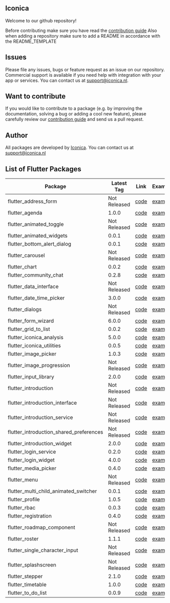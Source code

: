 
## Iconica

Welcome to our github repository!

Before contributing make sure you have read the [contribution guide](./CONTRIBUTING.md)
Also when adding a repository make sure to add a README in accordance with the README_TEMPLATE

## Issues

Please file any issues, bugs or feature request as an issue on our repository. Commercial support is available if you need help with integration with your app or services. You can contact us at [support@iconica.nl](mailto:support@iconica.nl).

## Want to contribute

If you would like to contribute to a package (e.g. by improving the documentation, solving a bug or adding a cool new feature), please carefully review our [contribution guide](./CONTRIBUTING.md) and send us a pull request.

## Author

All packages are developed by [Iconica](https://iconica.nl). You can contact us at <support@iconica.nl>

## List of Flutter Packages

| Package | Latest Tag | Link | Example |
| ------- | ---------- | ---- | ------- |
| flutter_address_form | Not Released | [code](https://github.com/Iconica-Development/flutter_address_form) | [example](https://github.com/Iconica-Development/flutter_address_form/tree/master/example) |
| flutter_agenda | 1.0.0 | [code](https://github.com/Iconica-Development/flutter_agenda) | [example](https://github.com/Iconica-Development/flutter_agenda/tree/master/example) |
| flutter_animated_toggle | Not Released | [code](https://github.com/Iconica-Development/flutter_animated_toggle) | [example](https://github.com/Iconica-Development/flutter_animated_toggle/tree/master/example) |
| flutter_animated_widgets | 0.0.1 | [code](https://github.com/Iconica-Development/flutter_animated_widgets) | [example](https://github.com/Iconica-Development/flutter_animated_widgets/tree/master/example) |
| flutter_bottom_alert_dialog | 0.0.1 | [code](https://github.com/Iconica-Development/flutter_bottom_alert_dialog) | [example](https://github.com/Iconica-Development/flutter_bottom_alert_dialog/tree/master/example) |
| flutter_carousel | Not Released | [code](https://github.com/Iconica-Development/flutter_carousel) | [example](https://github.com/Iconica-Development/flutter_carousel/tree/master/example) |
| flutter_chart | 0.0.2 | [code](https://github.com/Iconica-Development/flutter_chart) | [example](https://github.com/Iconica-Development/flutter_chart/tree/master/example) |
| flutter_community_chat | 0.2.8 | [code](https://github.com/Iconica-Development/flutter_community_chat) | [example](https://github.com/Iconica-Development/flutter_community_chat/tree/master/example) |
| flutter_data_interface | Not Released | [code](https://github.com/Iconica-Development/flutter_data_interface) | [example](https://github.com/Iconica-Development/flutter_data_interface/tree/master/example) |
| flutter_date_time_picker | 3.0.0 | [code](https://github.com/Iconica-Development/flutter_date_time_picker) | [example](https://github.com/Iconica-Development/flutter_date_time_picker/tree/master/example) |
| flutter_dialogs | Not Released | [code](https://github.com/Iconica-Development/flutter_dialogs) | [example](https://github.com/Iconica-Development/flutter_dialogs/tree/master/example) |
| flutter_form_wizard | 6.0.0 | [code](https://github.com/Iconica-Development/flutter_form_wizard) | [example](https://github.com/Iconica-Development/flutter_form_wizard/tree/master/example) |
| flutter_grid_to_list | 0.0.2 | [code](https://github.com/Iconica-Development/flutter_grid_to_list) | [example](https://github.com/Iconica-Development/flutter_grid_to_list/tree/master/example) |
| flutter_iconica_analysis | 5.0.0 | [code](https://github.com/Iconica-Development/flutter_iconica_analysis) | [example](https://github.com/Iconica-Development/flutter_iconica_analysis/tree/master/example) |
| flutter_iconica_utilities | 0.0.5 | [code](https://github.com/Iconica-Development/flutter_iconica_utilities) | [example](https://github.com/Iconica-Development/flutter_iconica_utilities/tree/master/example) |
| flutter_image_picker | 1.0.3 | [code](https://github.com/Iconica-Development/flutter_image_picker) | [example](https://github.com/Iconica-Development/flutter_image_picker/tree/master/example) |
| flutter_image_progression | Not Released | [code](https://github.com/Iconica-Development/flutter_image_progression) | [example](https://github.com/Iconica-Development/flutter_image_progression/tree/master/example) |
| flutter_input_library | 2.0.0 | [code](https://github.com/Iconica-Development/flutter_input_library) | [example](https://github.com/Iconica-Development/flutter_input_library/tree/master/example) |
| flutter_introduction | Not Released | [code](https://github.com/Iconica-Development/flutter_introduction) | [example](https://github.com/Iconica-Development/flutter_introduction/tree/master/example) |
| flutter_introduction_interface | Not Released | [code](https://github.com/Iconica-Development/flutter_introduction_interface) | [example](https://github.com/Iconica-Development/flutter_introduction_interface/tree/master/example) |
| flutter_introduction_service | Not Released | [code](https://github.com/Iconica-Development/flutter_introduction_service) | [example](https://github.com/Iconica-Development/flutter_introduction_service/tree/master/example) |
| flutter_introduction_shared_preferences | Not Released | [code](https://github.com/Iconica-Development/flutter_introduction_shared_preferences) | [example](https://github.com/Iconica-Development/flutter_introduction_shared_preferences/tree/master/example) |
| flutter_introduction_widget | 2.0.0 | [code](https://github.com/Iconica-Development/flutter_introduction_widget) | [example](https://github.com/Iconica-Development/flutter_introduction_widget/tree/master/example) |
| flutter_login_service | 0.2.0 | [code](https://github.com/Iconica-Development/flutter_login_service) | [example](https://github.com/Iconica-Development/flutter_login_service/tree/master/example) |
| flutter_login_widget | 4.0.0 | [code](https://github.com/Iconica-Development/flutter_login_widget) | [example](https://github.com/Iconica-Development/flutter_login_widget/tree/master/example) |
| flutter_media_picker | 0.4.0 | [code](https://github.com/Iconica-Development/flutter_media_picker) | [example](https://github.com/Iconica-Development/flutter_media_picker/tree/master/example) |
| flutter_menu | Not Released | [code](https://github.com/Iconica-Development/flutter_menu) | [example](https://github.com/Iconica-Development/flutter_menu/tree/master/example) |
| flutter_multi_child_animated_switcher | 0.0.1 | [code](https://github.com/Iconica-Development/flutter_multi_child_animated_switcher) | [example](https://github.com/Iconica-Development/flutter_multi_child_animated_switcher/tree/master/example) |
| flutter_profile | 1.0.5 | [code](https://github.com/Iconica-Development/flutter_profile) | [example](https://github.com/Iconica-Development/flutter_profile/tree/master/example) |
| flutter_rbac | 0.0.3 | [code](https://github.com/Iconica-Development/flutter_rbac) | [example](https://github.com/Iconica-Development/flutter_rbac/tree/master/example) |
| flutter_registration | 0.4.0 | [code](https://github.com/Iconica-Development/flutter_registration) | [example](https://github.com/Iconica-Development/flutter_registration/tree/master/example) |
| flutter_roadmap_component | Not Released | [code](https://github.com/Iconica-Development/flutter_roadmap_component) | [example](https://github.com/Iconica-Development/flutter_roadmap_component/tree/master/example) |
| flutter_roster | 1.1.1 | [code](https://github.com/Iconica-Development/flutter_roster) | [example](https://github.com/Iconica-Development/flutter_roster/tree/master/example) |
| flutter_single_character_input | Not Released | [code](https://github.com/Iconica-Development/flutter_single_character_input) | [example](https://github.com/Iconica-Development/flutter_single_character_input/tree/master/example) |
| flutter_splashscreen | Not Released | [code](https://github.com/Iconica-Development/flutter_splashscreen) | [example](https://github.com/Iconica-Development/flutter_splashscreen/tree/master/example) |
| flutter_stepper | 2.1.0 | [code](https://github.com/Iconica-Development/flutter_stepper) | [example](https://github.com/Iconica-Development/flutter_stepper/tree/master/example) |
| flutter_timetable | 1.0.0 | [code](https://github.com/Iconica-Development/flutter_timetable) | [example](https://github.com/Iconica-Development/flutter_timetable/tree/master/example) |
| flutter_to_do_list | 0.0.9 | [code](https://github.com/Iconica-Development/flutter_to_do_list) | [example](https://github.com/Iconica-Development/flutter_to_do_list/tree/master/example) |
